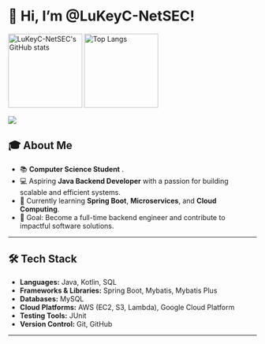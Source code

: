 <!---
LuKeyC-NetSEC/LuKeyC-NetSEC is a ✨ special ✨ repository because its `README.md` (this file) appears on your GitHub profile.
You can click the Preview link to take a look at your changes.
--->
# 👋 Hi, I’m @LuKeyC-NetSEC!

<p>
  <img height="150" src="https://github-readme-stats.vercel.app/api?username=LuKeyC-NetSEC" alt="LuKeyC-NetSEC's GitHub stats">
  <img height="150" src="https://github-readme-stats.vercel.app/api/top-langs/?username=LuKeyC-NetSEC" alt="Top Langs">
</p>

<img align="center" src="https://count.getloli.com/get/@:LuKeyC-NetSEC?theme=rule34">

## 🎓 About Me
- 📚 **Computer Science Student** .
- 💻 Aspiring **Java Backend Developer** with a passion for building scalable and efficient systems.
- 🌱 Currently learning **Spring Boot**, **Microservices**, and **Cloud Computing**.
- 🎯 Goal: Become a full-time backend engineer and contribute to impactful software solutions.

---

## 🛠️ Tech Stack
- **Languages:** Java, Kotlin, SQL
- **Frameworks & Libraries:** Spring Boot, Mybatis, Mybatis Plus
- **Databases:** MySQL
- **Cloud Platforms:** AWS (EC2, S3, Lambda), Google Cloud Platform
- **Testing Tools:** JUnit
- **Version Control:** Git, GitHub
---

